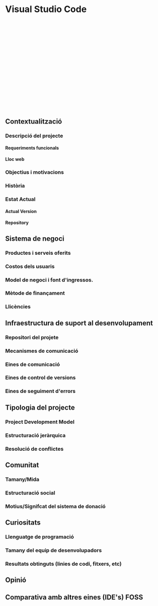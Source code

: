 <!-- TITLE: Visual Studio Code -->
<!-- SUBTITLE: Code editing. Redefined. Free. Open source. Runs everywhere. -->

# Visual Studio Code

<div style="
	background-image: url(https://i.ytimg.com/vi/anvYeA1pWlk/maxresdefault.jpg); 
	height: 20em; 
	background-attachment: fixed;
	background-position: top;
  background-repeat: no-repeat;
	background-size: contain">
</div>

## Contextualització
### Descripció del projecte  
#### Requeriments funcionals
#### Lloc web

### Objectius i motivacions
### Història
### Estat Actual
#### Actual Version
#### Repository

## Sistema de negoci
### Productes i serveis oferits
### Costos dels usuaris
### Model de negoci i font d'ingressos.
### Mètode de finançament
### Llicències

## Infraestructura de suport al desenvolupament
### Repositori del projete
### Mecanismes de comunicació
### Eines de comunicació
### Eines de control de versions
### Eines de seguiment d'errors
## Tipologia del projecte
### Project Development Model
### Estructuració jeràrquica
### Resolució de conflictes

## Comunitat
### Tamany/Mida
### Estructuració social
### Motius/Signifcat del sistema de donació

## Curiositats
### Llenguatge de programació
### Tamany del equip de desenvolupadors
### Resultats obtinguts (linies de codi, fitxers, etc)

## Opinió

## Comparativa amb altres eines (IDE's) FOSS


